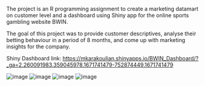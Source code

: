The project is an R programming assignment to create a marketing datamart on customer level and a dashboard using Shiny app for the online sports gambling website BWIN.

The goal of this project was to provide customer descriptives, analyse their betting behaviour in a period of 8 months, and come up with marketing insights for the  company. 

Shiny Dashboard link: https://mkarakoulian.shinyapps.io/BWIN_Dashboard/?_ga=2.260091983.359045978.1671741479-752874449.1671741479

![image](https://user-images.githubusercontent.com/116012520/209930260-9212487d-f15f-44fe-929d-e677765f109e.png)
![image](https://user-images.githubusercontent.com/116012520/209930406-14ff0a23-4910-494e-b8ac-cd0b4e8bce3d.png)
![image](https://user-images.githubusercontent.com/116012520/209930601-9e2680e2-ae94-40cc-82b0-2342412d401c.png)
![image](https://user-images.githubusercontent.com/116012520/209930668-14a56197-ed61-4116-8878-4f432ad04ffd.png)
